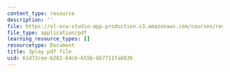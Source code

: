 ```yaml
---
content_type: resource
description: ''
file: https://ol-ocw-studio-app-production.s3.amazonaws.com/courses/res-18-009-learn-differential-equations-up-close-with-gilbert-strang-and-cleve-moler-fall-2015/61d72ceeb28264cb655b6b7711fa6936_aW-e04zwTnc.pdf
file_type: application/pdf
learning_resource_types: []
resourcetype: Document
title: 3play pdf file
uid: 61d72cee-b282-64cb-655b-6b7711fa6936
---
```


